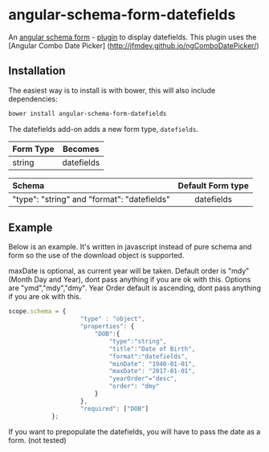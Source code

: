 # angular-schema-form-datefields
An [angular schema form](https://github.com/json-schema-form/angular-schema-form) - [plugin](https://github.com/json-schema-form/angular-schema-form/blob/development/docs/extending.md) to display datefields. This plugin uses the [Angular Combo Date Picker] (http://jfmdev.github.io/ngComboDatePicker/)

Installation
------------

The easiest way is to install is with bower, this will also include dependencies:
```bash
bower install angular-schema-form-datefields
```

The datefields add-on adds a new form type, `datefields`.

|   Form Type    |       Becomes       |
|:---------------|:-------------------:|
|   string       |  datefields         | 


| Schema             |   Default Form type  |
|:-------------------|:------------:|
| "type": "string" and "format": "datefields"   |   datefields   |

Example
-----------------
Below is an example. It's written in javascript instead of pure schema and form so the use of the download object is supported.

maxDate is optional, as current year will be taken. 
Default order is "mdy" (Month Day and Year), dont pass anything if you are ok with this. Options are "ymd","mdy","dmy".
Year Order default is ascending, dont pass anything if you are ok with this.

```javascript
scope.schema = {
                    "type" : "object",
                    "properties": {
                        "DOB":{
                            "type":"string",
                            "title":"Date of Birth",
                            "format":"datefields",
                            "minDate": "1940-01-01",
                            "maxDate": "2017-01-01",
                            "yearOrder"="desc",
                            "order": "dmy"
                        }
                    },
                    "required": ["DOB"]
            };
```

If you want to prepopulate the datefields, you will have to pass the date as a form. (not tested)